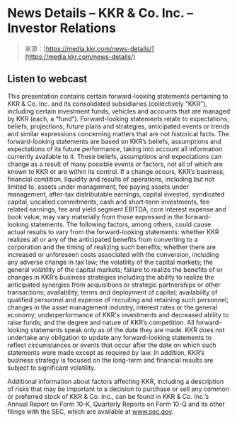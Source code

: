 <!--yml
category: 未分类
date: 2024-05-29 13:26:00
-->

# News Details – KKR & Co. Inc. – Investor Relations

> 来源：[https://media.kkr.com/news-details/](https://media.kkr.com/news-details/)

## Listen to webcast

This presentation contains certain forward-looking statements pertaining to KKR & Co. Inc. and its consolidated subsidiaries (collectively “KKR”), including certain investment funds, vehicles and accounts that are managed by KKR (each, a “fund”). Forward-looking statements relate to expectations, beliefs, projections, future plans and strategies, anticipated events or trends and similar expressions concerning matters that are not historical facts. The forward-looking statements are based on KKR’s beliefs, assumptions and expectations of its future performance, taking into account all information currently available to it. These beliefs, assumptions and expectations can change as a result of many possible events or factors, not all of which are known to KKR or are within its control. If a change occurs, KKR’s business, financial condition, liquidity and results of operations, including but not limited to, assets under management, fee paying assets under management, after-tax distributable earnings, capital invested, syndicated capital, uncalled commitments, cash and short-term investments, fee related earnings, fee and yield segment EBITDA, core interest expense and book value, may vary materially from those expressed in the forward-looking statements. The following factors, among others, could cause actual results to vary from the forward-looking statements: whether KKR realizes all or any of the anticipated benefits from converting to a corporation and the timing of realizing such benefits; whether there are increased or unforeseen costs associated with the conversion, including any adverse change in tax law; the volatility of the capital markets; the general volatility of the capital markets; failure to realize the benefits of or changes in KKR’s business strategies including the ability to realize the anticipated synergies from acquisitions or strategic partnerships or other transactions; availability, terms and deployment of capital; availability of qualified personnel and expense of recruiting and retaining such personnel; changes in the asset management industry, interest rates or the general economy; underperformance of KKR's investments and decreased ability to raise funds; and the degree and nature of KKR’s competition. All forward-looking statements speak only as of the date they are made. KKR does not undertake any obligation to update any forward-looking statements to reflect circumstances or events that occur after the date on which such statements were made except as required by law. In addition, KKR’s business strategy is focused on the long-term and financial results are subject to significant volatility.

Additional information about factors affecting KKR, including a description of risks that may be important to a decision to purchase or sell any common or preferred stock of KKR & Co. Inc., can be found in KKR & Co. Inc.’s Annual Report on Form 10-K, Quarterly Reports on Form 10-Q and its other filings with the SEC, which are available at www.sec.gov.